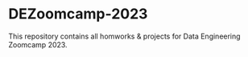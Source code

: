 # DEZoomcamp-2023

This repository contains all homworks & projects for Data Engineering Zoomcamp 2023.  
